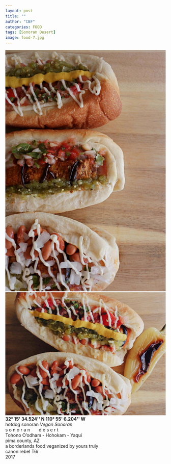 ```yaml
---
layout: post
title: ""
author: "CBF"
categories: FOOD
tags: [Sonoran Desert]
image: food-7.jpg
---
```

![](assets/img/food-6.jpg)
![](assets/img/food-5.jpg)
**32° 15' 34.524'' N 110° 55' 6.204'' W**<br>
hotdog sonoran *Vegan Sonoran*<br> 
s o n o r a n &nbsp; &nbsp; &nbsp; d e s e r t <br>
Tohono O’odham - Hohokam - Yaqui <br>
pima county, AZ <br>
a borderlands food veganized by yours truly <br>
canon rebel T6i <br>
2017
